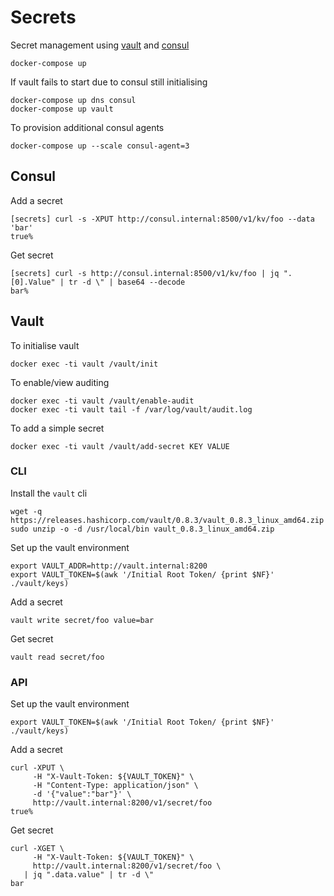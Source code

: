 # Secrets

Secret management using [vault](https://www.vaultproject.io/) and [consul](https://www.consul.io/)

    docker-compose up

If vault fails to start due to consul still initialising

    docker-compose up dns consul
    docker-compose up vault

To provision additional consul agents

    docker-compose up --scale consul-agent=3

## Consul

Add a secret

    [secrets] curl -s -XPUT http://consul.internal:8500/v1/kv/foo --data 'bar'
    true%

Get secret

    [secrets] curl -s http://consul.internal:8500/v1/kv/foo | jq ".[0].Value" | tr -d \" | base64 --decode
    bar%

## Vault

To initialise vault

    docker exec -ti vault /vault/init

To enable/view auditing

    docker exec -ti vault /vault/enable-audit
    docker exec -ti vault tail -f /var/log/vault/audit.log

To add a simple secret

    docker exec -ti vault /vault/add-secret KEY VALUE

### CLI

Install the `vault` cli

    wget -q https://releases.hashicorp.com/vault/0.8.3/vault_0.8.3_linux_amd64.zip
    sudo unzip -o -d /usr/local/bin vault_0.8.3_linux_amd64.zip

Set up the vault environment

    export VAULT_ADDR=http://vault.internal:8200
    export VAULT_TOKEN=$(awk '/Initial Root Token/ {print $NF}' ./vault/keys)

Add a secret

    vault write secret/foo value=bar

Get secret

    vault read secret/foo

### API

Set up the vault environment

    export VAULT_TOKEN=$(awk '/Initial Root Token/ {print $NF}' ./vault/keys)

Add a secret

    curl -XPUT \
         -H "X-Vault-Token: ${VAULT_TOKEN}" \
         -H "Content-Type: application/json" \
         -d '{"value":"bar"}' \
         http://vault.internal:8200/v1/secret/foo
    true%

Get secret

    curl -XGET \
         -H "X-Vault-Token: ${VAULT_TOKEN}" \
         http://vault.internal:8200/v1/secret/foo \
       | jq ".data.value" | tr -d \"
    bar
